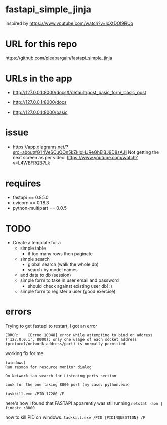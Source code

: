 # fastapi_simple_jinja
inspired by https://www.youtube.com/watch?v=IxXtDOI9RUo

# URL for this repo
https://github.com/pleabargain/fastapi_simple_jinja

# URLs in the app
* http://127.0.0.1:8000/docs#/default/post_basic_form_basic_post
* http://127.0.0.1:8000/docs

* http://127.0.0.1:8000/basic

# issue
* https://app.diagrams.net/?src=about#G14VeSCuQOn5kZkIoHJReGhElBJ9D8sAJi
Not getting the next screen as per video: https://www.youtube.com/watch?v=L4WBFRQB7Lk


# requires

* fastapi == 0.85.0
* uvicorn == 0.18.3
* python-multipart == 0.0.5

# TODO
* Create a template for a 
    * simple table
        * if too many rows then paginate
    * simple search
        * global search (walk the whole db)
        * search by model names
    * add data to db (session)
    * simple form to take in user email and password
        * should check against existing user db! :)
    * simple form to register a user (good exercise)

# errors
Trying to get fastapi to restart, I got an error
```
ERROR:    [Errno 10048] error while attempting to bind on address ('127.0.0.1', 8000): only one usage of each socket address (protocol/network address/port) is normally permitted

```

working  fix for me
```
(windows)
Run resmon for resource monitor dialog

On Network tab search for Listening ports section

Look for the one taking 8000 port (my case: python.exe)

taskkill.exe /PID 17280 /F
```

here's how I found that FASTAPI apparently was stil running
```netstat -aon | findstr :8000```

how to kill PID on windows.
```taskkill.exe /PID {PIDINQUESTION} /F ```

